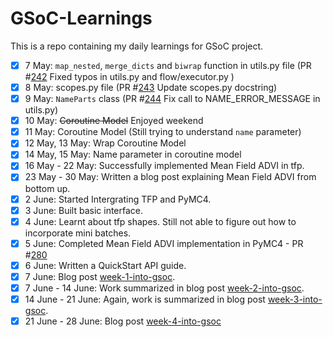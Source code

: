 # GSoC-Learnings

This is a repo containing my daily learnings for GSoC project.

- [X] 7 May: `map_nested`, `merge_dicts` and `biwrap` function in utils.py file (PR #[242](https://github.com/pymc-devs/pymc4/pull/242) Fixed typos in utils.py and flow/executor.py )
- [X] 8 May: scopes.py file (PR #[243](https://github.com/pymc-devs/pymc4/pull/243) Update scopes.py docstring)
- [X] 9 May: `NameParts` class (PR #[244](https://github.com/pymc-devs/pymc4/pull/244) Fix call to NAME_ERROR_MESSAGE in utils.py)
- [X] 10 May: ~~Coroutine Model~~ Enjoyed weekend
- [X] 11 May: Coroutine Model (Still trying to understand `name` parameter)
- [X] 12 May, 13 May: Wrap Coroutine Model
- [X] 14 May, 15 May: Name parameter in coroutine model
- [X] 16 May - 22 May: Successfully implemented Mean Field ADVI in tfp.
- [X] 23 May - 30 May: Written a blog post explaining Mean Field ADVI from bottom up.
- [X] 2 June: Started Intergrating TFP and PyMC4.
- [X] 3 June: Built basic interface.
- [X] 4 June: Learnt about tfp shapes. Still not able to figure out how to incorporate mini batches.
- [X] 5 June: Completed Mean Field ADVI implementation in PyMC4 - PR #[280](https://github.com/pymc-devs/pymc4/pull/280)
- [X] 6 June: Written a QuickStart API guide.
- [X] 7 June: Blog post [week-1-into-gsoc](https://www.codingpaths.com/gsoc/week-1-into-gsoc/).
- [X] 7 June - 14 June: Work summarized in blog post [week-2-into-gsoc](https://www.codingpaths.com/gsoc/week-2-into-gsoc/).
- [X] 14 June - 21 June: Again, work is summarized in blog post [week-3-into-gsoc](https://www.codingpaths.com/gsoc/week-3-into-gsoc/).
- [X] 21 June - 28 June: Blog post [week-4-into-gsoc](https://www.codingpaths.com/gsoc/week-4-into-gsoc/)

